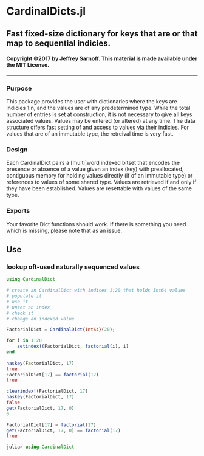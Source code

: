 # CardinalDicts.jl
## Fast fixed-size dictionary for keys that are or that map to sequential indicies. 

#### Copyright &copy;2017 by Jeffrey Sarnoff.  This material is made available under the MIT License.
----------------------------------------------------------------


### Purpose
This package provides the user with dictionaries where the keys are indicies 1:n, and the values are of any predetermined type.  While the total number of entries is set at construction, it is not necessary to give all keys associated values.  Values may be entered (or altered) at any time.  The data structure offers fast setting of and access to values via their indicies.  For values that are of an immutable type, the retreival time is very fast.

### Design
Each CardinalDict pairs a [multi]word indexed bitset that encodes the presence or absence of a value given an index (key) with preallocated, contiguous memory for holding values directly (if of an immutable type) or references to values of some shared type.  Values are retrieved if and only if they have been established.  Values are resettable with values of the same type.

### Exports
Your favorite Dict functions should work.  If there is something you need which is missing, please note that as an issue.

## Use

### lookup oft-used naturally sequenced values
```julia
using CardinalDict

# create an CardinalDict with indices 1:20 that holds Int64 values
# populate it
# use it
# unset an index
# check it
# change an indexed value

FactorialDict = CardinalDict{Int64}(20);

for i in 1:20
    setindex!(FactorialDict, factorial(i), i)
end
        
haskey(FactorialDict, 17)
true
FactorialDict[17] == factorial(17)
true

clearindex!(FactorialDict, 17)
haskey(FactorialDict, 17)
false
get(FactorialDict, 17, 0)
0

FactorialDict[17] = factorial(17)
get(FactorialDict, 17, 0) == factorial(17)
true

julia> using CardinalDict
```
